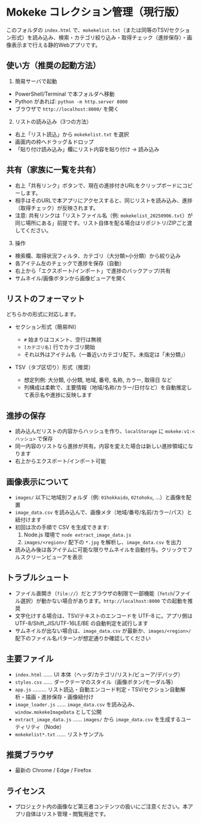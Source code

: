 Mokeke コレクション管理（現行版）
===============================

このフォルダの `index.html` で、`mokekelist.txt`（または同等のTSV/セクション形式）を読み込み、検索・カテゴリ絞り込み・取得チェック（進捗保存）・画像表示まで行える静的Webアプリです。

使い方（推奨の起動方法）
-----------------------

1) 簡易サーバで起動
- PowerShell/Terminal で本フォルダへ移動
- Python があれば: `python -m http.server 8000`
- ブラウザで `http://localhost:8000/` を開く

2) リストの読み込み（3つの方法）
- 右上「リスト読込」から `mokekelist.txt` を選択
- 画面内の枠へドラッグ＆ドロップ
- 「貼り付け読み込み」欄にリスト内容を貼り付け → 読み込み

共有（家族に一覧を共有）
----------------------

- 右上「共有リンク」ボタンで、現在の進捗付きURLをクリップボードにコピーします。
- 相手はそのURLで本アプリにアクセスすると、同じリストを読み込み、進捗（取得チェック）が反映されます。
- 注意: 共有リンクは「リストファイル名（例: `mokekelist_20250906.txt`）が同じ場所にある」前提です。リスト自体を配る場合はリポジトリ/ZIPごと渡してください。

3) 操作
- 検索欄、取得状況フィルタ、カテゴリ（大分類>小分類）から絞り込み
- 各アイテム左のチェックで進捗を保存（自動）
- 右上から「エクスポート/インポート」で進捗のバックアップ/共有
- サムネイル/画像ボタンから画像ビューアを開く

リストのフォーマット
------------------

どちらかの形式に対応します。

- セクション形式（簡易INI）
  - `#` 始まりはコメント、空行は無視
  - `[カテゴリ名]` 行でカテゴリ開始
  - それ以外はアイテム名（一番近いカテゴリ配下。未指定は「未分類」）

- TSV（タブ区切り）形式（推奨）
  - 想定列例: 大分類, 小分類, 地域, 番号, 名称, カラー, 取得日 など
  - 列構成は柔軟で、主要情報（地域/名称/カラー/日付など）を自動推定して表示名や進捗に反映します

進捗の保存
----------

- 読み込んだリストの内容からハッシュを作り、`localStorage` に `mokeke:v1:<ハッシュ>` で保存
- 同一内容のリストなら進捗が共有。内容を変えた場合は新しい進捗領域になります
- 右上からエクスポート/インポート可能

画像表示について
--------------

- `images/` 以下に地域別フォルダ（例: `01hokkaido`, `02tohoku`, …）と画像を配置
- `image_data.csv` を読み込んで、画像メタ（地域/番号/名前/カラー/パス）と紐付けます
- 初回は次の手順で CSV を生成できます:
  1. Node.js 環境で `node extract_image_data.js`
  2. `images/<region>/` 配下の `*.jpg` を解析し、`image_data.csv` を出力
- 読み込み後は各アイテムに可能な限りサムネイルを自動付与。クリックでフルスクリーンビューアを表示

トラブルシュート
--------------

- ファイル直開き（`file://`）だとブラウザの制限で一部機能（`fetch`/ファイル選択）が動かない場合があります。`http://localhost:8000` での起動を推奨
- 文字化けする場合は、TSV/テキストのエンコードを UTF-8 に。アプリ側は UTF-8/Shift_JIS/UTF-16LE/BE の自動判定を試行します
- サムネイルが出ない場合は、`image_data.csv` が最新か、`images/<region>/` 配下のファイル名パターンが想定通りか確認してください

主要ファイル
----------

- `index.html` …… UI 本体（ヘッダ/カテゴリ/リスト/ビューア/デバッグ）
- `styles.css` …… ダークテーマのスタイル（画像ボタン/モーダル等）
- `app.js` ……… リスト読込・自動エンコード判定・TSV/セクション自動解析・描画・進捗保存・画像紐付け
- `image_loader.js` …… `image_data.csv` を読み込み、`window.mokekeImageData` として公開
- `extract_image_data.js` …… `images/` から `image_data.csv` を生成するユーティリティ（Node）
- `mokekelist*.txt` …… リストサンプル

推奨ブラウザ
----------

- 最新の Chrome / Edge / Firefox

ライセンス
--------

- プロジェクト内の画像など第三者コンテンツの扱いにご注意ください。本アプリ自体はリスト管理・閲覧用途です。
